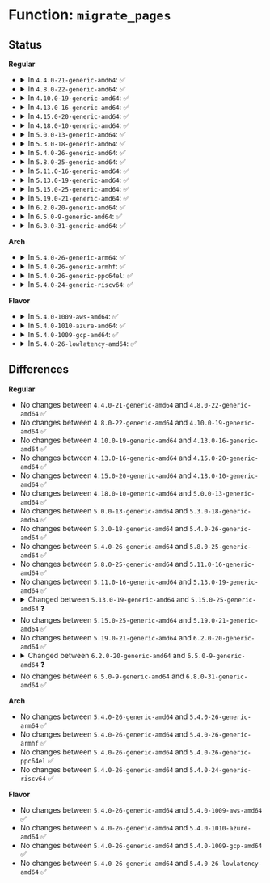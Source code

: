 # Function: <code>migrate_pages</code>

## Status
<b>Regular</b>
<ul>
<li>
<details>
<summary>In <code>4.4.0-21-generic-amd64</code>: ✅</summary>

```c
int migrate_pages(struct list_head * from, new_page_t * get_new_page, free_page_t * put_new_page, long unsigned int private, enum migrate_mode mode, int reason)
```

```json
{
  "name": "migrate_pages",
  "collision_type": "Unique Global",
  "inline_type": "No",
  "funcs": [
    {
      "addr": 18446744071580885696,
      "name": "migrate_pages",
      "external": true,
      "loc": "mm/migrate.c:1122",
      "file": "mm/migrate.c",
      "inline": "seen, unknown",
      "caller_inline": [],
      "caller_func": [
        "mm/page_alloc.c:alloc_contig_range",
        "mm/compaction.c:compact_zone",
        "mm/mempolicy.c:do_migrate_pages",
        "mm/mempolicy.c:do_mbind",
        "mm/migrate.c:SyS_move_pages",
        "mm/migrate.c:migrate_misplaced_page",
        "mm/memory-failure.c:soft_offline_page",
        "mm/memory-failure.c:soft_offline_page"
      ]
    }
  ],
  "symbols": [
    {
      "addr": 18446744071580885696,
      "name": "migrate_pages",
      "section": ".text",
      "bind": "STB_GLOBAL",
      "size": 2008
    }
  ]
}
```
</details>
</li>
<li>
<details>
<summary>In <code>4.8.0-22-generic-amd64</code>: ✅</summary>

```c
int migrate_pages(struct list_head * from, new_page_t * get_new_page, free_page_t * put_new_page, long unsigned int private, enum migrate_mode mode, int reason)
```

```json
{
  "name": "migrate_pages",
  "collision_type": "Unique Global",
  "inline_type": "No",
  "funcs": [
    {
      "addr": 18446744071581014880,
      "name": "migrate_pages",
      "external": true,
      "loc": "mm/migrate.c:1302",
      "file": "mm/migrate.c",
      "inline": "seen, unknown",
      "caller_inline": [],
      "caller_func": [
        "mm/page_alloc.c:alloc_contig_range",
        "mm/compaction.c:compact_zone",
        "mm/mempolicy.c:do_mbind",
        "mm/mempolicy.c:do_migrate_pages",
        "mm/migrate.c:migrate_misplaced_page",
        "mm/migrate.c:SyS_move_pages",
        "mm/memory-failure.c:soft_offline_page",
        "mm/memory-failure.c:soft_offline_page"
      ]
    }
  ],
  "symbols": [
    {
      "addr": 18446744071581014880,
      "name": "migrate_pages",
      "section": ".text",
      "bind": "STB_GLOBAL",
      "size": 3024
    }
  ]
}
```
</details>
</li>
<li>
<details>
<summary>In <code>4.10.0-19-generic-amd64</code>: ✅</summary>

```c
int migrate_pages(struct list_head * from, new_page_t * get_new_page, free_page_t * put_new_page, long unsigned int private, enum migrate_mode mode, int reason)
```

```json
{
  "name": "migrate_pages",
  "collision_type": "Unique Global",
  "inline_type": "No",
  "funcs": [
    {
      "addr": 18446744071581089088,
      "name": "migrate_pages",
      "external": true,
      "loc": "mm/migrate.c:1311",
      "file": "mm/migrate.c",
      "inline": "seen, unknown",
      "caller_inline": [],
      "caller_func": [
        "mm/page_alloc.c:alloc_contig_range",
        "mm/compaction.c:compact_zone",
        "mm/mempolicy.c:SYSC_mbind",
        "mm/mempolicy.c:migrate_to_node",
        "mm/migrate.c:migrate_misplaced_page",
        "mm/migrate.c:SYSC_move_pages",
        "mm/memory-failure.c:soft_offline_page",
        "mm/memory-failure.c:soft_offline_page"
      ]
    }
  ],
  "symbols": [
    {
      "addr": 18446744071581089088,
      "name": "migrate_pages",
      "section": ".text",
      "bind": "STB_GLOBAL",
      "size": 3025
    }
  ]
}
```
</details>
</li>
<li>
<details>
<summary>In <code>4.13.0-16-generic-amd64</code>: ✅</summary>

```c
int migrate_pages(struct list_head * from, new_page_t * get_new_page, free_page_t * put_new_page, long unsigned int private, enum migrate_mode mode, int reason)
```

```json
{
  "name": "migrate_pages",
  "collision_type": "Unique Global",
  "inline_type": "No",
  "funcs": [
    {
      "addr": 18446744071581136480,
      "name": "migrate_pages",
      "external": true,
      "loc": "mm/migrate.c:1299",
      "file": "mm/migrate.c",
      "inline": "seen, unknown",
      "caller_inline": [],
      "caller_func": [
        "mm/page_alloc.c:alloc_contig_range",
        "mm/compaction.c:compact_zone",
        "mm/mempolicy.c:SYSC_mbind",
        "mm/mempolicy.c:migrate_to_node",
        "mm/migrate.c:migrate_misplaced_page",
        "mm/migrate.c:SYSC_move_pages",
        "mm/memory-failure.c:soft_offline_page",
        "mm/memory-failure.c:soft_offline_page"
      ]
    }
  ],
  "symbols": [
    {
      "addr": 18446744071581136480,
      "name": "migrate_pages",
      "section": ".text",
      "bind": "STB_GLOBAL",
      "size": 2514
    }
  ]
}
```
</details>
</li>
<li>
<details>
<summary>In <code>4.15.0-20-generic-amd64</code>: ✅</summary>

```c
int migrate_pages(struct list_head * from, new_page_t * get_new_page, free_page_t * put_new_page, long unsigned int private, enum migrate_mode mode, int reason)
```

```json
{
  "name": "migrate_pages",
  "collision_type": "Unique Global",
  "inline_type": "No",
  "funcs": [
    {
      "addr": 18446744071581258128,
      "name": "migrate_pages",
      "external": true,
      "loc": "mm/migrate.c:1378",
      "file": "mm/migrate.c",
      "inline": "seen, unknown",
      "caller_inline": [],
      "caller_func": [
        "mm/page_alloc.c:alloc_contig_range",
        "mm/compaction.c:compact_zone",
        "mm/mempolicy.c:SYSC_mbind",
        "mm/mempolicy.c:migrate_to_node",
        "mm/memory_hotplug.c:__offline_pages",
        "mm/migrate.c:migrate_misplaced_page",
        "mm/migrate.c:SYSC_move_pages",
        "mm/memory-failure.c:soft_offline_page",
        "mm/memory-failure.c:soft_offline_page"
      ]
    }
  ],
  "symbols": [
    {
      "addr": 18446744071581258128,
      "name": "migrate_pages",
      "section": ".text",
      "bind": "STB_GLOBAL",
      "size": 2873
    }
  ]
}
```
</details>
</li>
<li>
<details>
<summary>In <code>4.18.0-10-generic-amd64</code>: ✅</summary>

```c
int migrate_pages(struct list_head * from, new_page_t * get_new_page, free_page_t * put_new_page, long unsigned int private, enum migrate_mode mode, int reason)
```

```json
{
  "name": "migrate_pages",
  "collision_type": "Unique Global",
  "inline_type": "No",
  "funcs": [
    {
      "addr": 18446744071581404272,
      "name": "migrate_pages",
      "external": true,
      "loc": "mm/migrate.c:1370",
      "file": "mm/migrate.c",
      "inline": "seen, unknown",
      "caller_inline": [],
      "caller_func": [
        "mm/page_alloc.c:alloc_contig_range",
        "mm/compaction.c:compact_zone",
        "mm/mempolicy.c:kernel_mbind",
        "mm/mempolicy.c:migrate_to_node",
        "mm/memory_hotplug.c:__offline_pages",
        "mm/migrate.c:migrate_misplaced_page",
        "mm/memory-failure.c:soft_offline_page",
        "mm/memory-failure.c:soft_offline_page"
      ]
    }
  ],
  "symbols": [
    {
      "addr": 18446744071581404272,
      "name": "migrate_pages",
      "section": ".text",
      "bind": "STB_GLOBAL",
      "size": 2818
    }
  ]
}
```
</details>
</li>
<li>
<details>
<summary>In <code>5.0.0-13-generic-amd64</code>: ✅</summary>

```c
int migrate_pages(struct list_head * from, new_page_t * get_new_page, free_page_t * put_new_page, long unsigned int private, enum migrate_mode mode, int reason)
```

```json
{
  "name": "migrate_pages",
  "collision_type": "Unique Global",
  "inline_type": "No",
  "funcs": [
    {
      "addr": 18446744071581487744,
      "name": "migrate_pages",
      "external": true,
      "loc": "mm/migrate.c:1403",
      "file": "mm/migrate.c",
      "inline": "seen, unknown",
      "caller_inline": [],
      "caller_func": [
        "mm/page_alloc.c:alloc_contig_range",
        "mm/compaction.c:compact_zone",
        "mm/mempolicy.c:kernel_mbind",
        "mm/mempolicy.c:migrate_to_node",
        "mm/memory_hotplug.c:__offline_pages",
        "mm/migrate.c:migrate_misplaced_page",
        "mm/memory-failure.c:soft_offline_page",
        "mm/memory-failure.c:soft_offline_page"
      ]
    }
  ],
  "symbols": [
    {
      "addr": 18446744071581487744,
      "name": "migrate_pages",
      "section": ".text",
      "bind": "STB_GLOBAL",
      "size": 2845
    }
  ]
}
```
</details>
</li>
<li>
<details>
<summary>In <code>5.3.0-18-generic-amd64</code>: ✅</summary>

```c
int migrate_pages(struct list_head * from, new_page_t * get_new_page, free_page_t * put_new_page, long unsigned int private, enum migrate_mode mode, int reason)
```

```json
{
  "name": "migrate_pages",
  "collision_type": "Unique Global",
  "inline_type": "No",
  "funcs": [
    {
      "addr": 18446744071581595888,
      "name": "migrate_pages",
      "external": true,
      "loc": "mm/migrate.c:1398",
      "file": "mm/migrate.c",
      "inline": "seen, unknown",
      "caller_inline": [],
      "caller_func": [
        "mm/compaction.c:compact_zone",
        "mm/gup.c:__gup_longterm_locked",
        "mm/page_alloc.c:alloc_contig_range",
        "mm/mempolicy.c:kernel_mbind",
        "mm/mempolicy.c:migrate_to_node",
        "mm/memory_hotplug.c:do_migrate_range",
        "mm/migrate.c:migrate_misplaced_page"
      ]
    }
  ],
  "symbols": [
    {
      "addr": 18446744071581595888,
      "name": "migrate_pages",
      "section": ".text",
      "bind": "STB_GLOBAL",
      "size": 2966
    }
  ]
}
```
</details>
</li>
<li>
<details>
<summary>In <code>5.4.0-26-generic-amd64</code>: ✅</summary>

```c
int migrate_pages(struct list_head * from, new_page_t * get_new_page, free_page_t * put_new_page, long unsigned int private, enum migrate_mode mode, int reason)
```

```json
{
  "name": "migrate_pages",
  "collision_type": "Unique Global",
  "inline_type": "No",
  "funcs": [
    {
      "addr": 18446744071581666448,
      "name": "migrate_pages",
      "external": true,
      "loc": "mm/migrate.c:1399",
      "file": "mm/migrate.c",
      "inline": "seen, unknown",
      "caller_inline": [],
      "caller_func": [
        "mm/compaction.c:compact_zone",
        "mm/gup.c:__gup_longterm_locked",
        "mm/page_alloc.c:alloc_contig_range",
        "mm/mempolicy.c:kernel_mbind",
        "mm/mempolicy.c:migrate_to_node",
        "mm/memory_hotplug.c:do_migrate_range",
        "mm/migrate.c:migrate_misplaced_page"
      ]
    }
  ],
  "symbols": [
    {
      "addr": 18446744071581666448,
      "name": "migrate_pages",
      "section": ".text",
      "bind": "STB_GLOBAL",
      "size": 2966
    }
  ]
}
```
</details>
</li>
<li>
<details>
<summary>In <code>5.8.0-25-generic-amd64</code>: ✅</summary>

```c
int migrate_pages(struct list_head * from, new_page_t * get_new_page, free_page_t * put_new_page, long unsigned int private, enum migrate_mode mode, int reason)
```

```json
{
  "name": "migrate_pages",
  "collision_type": "Unique Global",
  "inline_type": "No",
  "funcs": [
    {
      "addr": 18446744071581887968,
      "name": "migrate_pages",
      "external": true,
      "loc": "mm/migrate.c:1416",
      "file": "mm/migrate.c",
      "inline": "seen, unknown",
      "caller_inline": [],
      "caller_func": [
        "mm/compaction.c:compact_zone",
        "mm/page_alloc.c:__alloc_contig_migrate_range",
        "mm/mempolicy.c:do_mbind",
        "mm/mempolicy.c:migrate_to_node",
        "mm/migrate.c:migrate_misplaced_page"
      ]
    }
  ],
  "symbols": [
    {
      "addr": 18446744071581887968,
      "name": "migrate_pages",
      "section": ".text",
      "bind": "STB_GLOBAL",
      "size": 629
    }
  ]
}
```
</details>
</li>
<li>
<details>
<summary>In <code>5.11.0-16-generic-amd64</code>: ✅</summary>

```c
int migrate_pages(struct list_head * from, new_page_t * get_new_page, free_page_t * put_new_page, long unsigned int private, enum migrate_mode mode, int reason)
```

```json
{
  "name": "migrate_pages",
  "collision_type": "Unique Global",
  "inline_type": "No",
  "funcs": [
    {
      "addr": 18446744071581933872,
      "name": "migrate_pages",
      "external": true,
      "loc": "mm/migrate.c:1423",
      "file": "mm/migrate.c",
      "inline": "seen, unknown",
      "caller_inline": [],
      "caller_func": [
        "mm/compaction.c:compact_zone",
        "mm/page_alloc.c:__alloc_contig_migrate_range",
        "mm/mempolicy.c:do_mbind",
        "mm/mempolicy.c:migrate_to_node",
        "mm/migrate.c:migrate_misplaced_page",
        "mm/memory-failure.c:__soft_offline_page"
      ]
    }
  ],
  "symbols": [
    {
      "addr": 18446744071581933872,
      "name": "migrate_pages",
      "section": ".text",
      "bind": "STB_GLOBAL",
      "size": 1176
    }
  ]
}
```
</details>
</li>
<li>
<details>
<summary>In <code>5.13.0-19-generic-amd64</code>: ✅</summary>

```c
int migrate_pages(struct list_head * from, new_page_t * get_new_page, free_page_t * put_new_page, long unsigned int private, enum migrate_mode mode, int reason)
```

```json
{
  "name": "migrate_pages",
  "collision_type": "Unique Global",
  "inline_type": "No",
  "funcs": [
    {
      "addr": 18446744071581959296,
      "name": "migrate_pages",
      "external": true,
      "loc": "mm/migrate.c:1403",
      "file": "mm/migrate.c",
      "inline": "seen, unknown",
      "caller_inline": [],
      "caller_func": [
        "mm/compaction.c:compact_zone",
        "mm/gup.c:check_and_migrate_movable_pages",
        "mm/page_alloc.c:alloc_contig_range",
        "mm/mempolicy.c:do_mbind",
        "mm/mempolicy.c:migrate_to_node",
        "mm/migrate.c:migrate_misplaced_page",
        "mm/memory-failure.c:__soft_offline_page"
      ]
    }
  ],
  "symbols": [
    {
      "addr": 18446744071581959296,
      "name": "migrate_pages",
      "section": ".text",
      "bind": "STB_GLOBAL",
      "size": 1258
    }
  ]
}
```
</details>
</li>
<li>
<details>
<summary>In <code>5.15.0-25-generic-amd64</code>: ✅</summary>

```c
int migrate_pages(struct list_head * from, new_page_t * get_new_page, free_page_t * put_new_page, long unsigned int private, enum migrate_mode mode, int reason, unsigned int * ret_succeeded)
```

```json
{
  "name": "migrate_pages",
  "collision_type": "Unique Global",
  "inline_type": "No",
  "funcs": [
    {
      "addr": 18446744071582264112,
      "name": "migrate_pages",
      "external": true,
      "loc": "mm/migrate.c:1442",
      "file": "mm/migrate.c",
      "inline": "seen, unknown",
      "caller_inline": [],
      "caller_func": [
        "mm/vmscan.c:shrink_page_list",
        "mm/compaction.c:compact_zone",
        "mm/gup.c:check_and_migrate_movable_pages",
        "mm/page_alloc.c:alloc_contig_range",
        "mm/mempolicy.c:do_mbind",
        "mm/mempolicy.c:migrate_to_node",
        "mm/migrate.c:migrate_misplaced_page",
        "mm/memory-failure.c:__soft_offline_page"
      ]
    }
  ],
  "symbols": [
    {
      "addr": 18446744071582264112,
      "name": "migrate_pages",
      "section": ".text",
      "bind": "STB_GLOBAL",
      "size": 1246
    }
  ]
}
```
</details>
</li>
<li>
<details>
<summary>In <code>5.19.0-21-generic-amd64</code>: ✅</summary>

```c
int migrate_pages(struct list_head * from, new_page_t * get_new_page, free_page_t * put_new_page, long unsigned int private, enum migrate_mode mode, int reason, unsigned int * ret_succeeded)
```

```json
{
  "name": "migrate_pages",
  "collision_type": "Unique Global",
  "inline_type": "No",
  "funcs": [
    {
      "addr": 18446744071582732368,
      "name": "migrate_pages",
      "external": true,
      "loc": "mm/migrate.c:1358",
      "file": "mm/migrate.c",
      "inline": "seen, unknown",
      "caller_inline": [],
      "caller_func": [
        "mm/vmscan.c:shrink_page_list",
        "mm/compaction.c:compact_zone",
        "mm/gup.c:check_and_migrate_movable_pages",
        "mm/page_alloc.c:__alloc_contig_migrate_range",
        "mm/mempolicy.c:do_mbind",
        "mm/mempolicy.c:migrate_to_node",
        "mm/migrate.c:migrate_misplaced_page",
        "mm/memory-failure.c:__soft_offline_page"
      ]
    }
  ],
  "symbols": [
    {
      "addr": 18446744071582732368,
      "name": "migrate_pages",
      "section": ".text",
      "bind": "STB_GLOBAL",
      "size": 1871
    }
  ]
}
```
</details>
</li>
<li>
<details>
<summary>In <code>6.2.0-20-generic-amd64</code>: ✅</summary>

```c
int migrate_pages(struct list_head * from, new_page_t * get_new_page, free_page_t * put_new_page, long unsigned int private, enum migrate_mode mode, int reason, unsigned int * ret_succeeded)
```

```json
{
  "name": "migrate_pages",
  "collision_type": "Unique Global",
  "inline_type": "No",
  "funcs": [
    {
      "addr": 18446744071583256832,
      "name": "migrate_pages",
      "external": true,
      "loc": "mm/migrate.c:1427",
      "file": "mm/migrate.c",
      "inline": "seen, unknown",
      "caller_inline": [],
      "caller_func": [
        "mm/vmscan.c:demote_folio_list",
        "mm/compaction.c:compact_zone",
        "mm/gup.c:check_and_migrate_movable_pages",
        "mm/page_alloc.c:__alloc_contig_migrate_range",
        "mm/mempolicy.c:do_mbind",
        "mm/mempolicy.c:migrate_to_node",
        "mm/migrate.c:migrate_misplaced_page",
        "mm/memory-failure.c:soft_offline_in_use_page"
      ]
    }
  ],
  "symbols": [
    {
      "addr": 18446744071583256832,
      "name": "migrate_pages",
      "section": ".text",
      "bind": "STB_GLOBAL",
      "size": 1906
    }
  ]
}
```
</details>
</li>
<li>
<details>
<summary>In <code>6.5.0-9-generic-amd64</code>: ✅</summary>

```c
int migrate_pages(struct list_head * from, new_folio_t * get_new_folio, free_folio_t * put_new_folio, long unsigned int private, enum migrate_mode mode, int reason, unsigned int * ret_succeeded)
```

```json
{
  "name": "migrate_pages",
  "collision_type": "Unique Global",
  "inline_type": "No",
  "funcs": [
    {
      "addr": 18446744071583477888,
      "name": "migrate_pages",
      "external": true,
      "loc": "mm/migrate.c:1883",
      "file": "mm/migrate.c",
      "inline": "seen, unknown",
      "caller_inline": [],
      "caller_func": [
        "mm/vmscan.c:demote_folio_list",
        "mm/compaction.c:compact_zone",
        "mm/gup.c:migrate_longterm_unpinnable_pages",
        "mm/page_alloc.c:__alloc_contig_migrate_range",
        "mm/memory_hotplug.c:do_migrate_range",
        "mm/mempolicy.c:do_mbind",
        "mm/mempolicy.c:migrate_to_node",
        "mm/migrate.c:migrate_misplaced_page",
        "mm/memory-failure.c:soft_offline_in_use_page"
      ]
    }
  ],
  "symbols": [
    {
      "addr": 18446744071583477888,
      "name": "migrate_pages",
      "section": ".text",
      "bind": "STB_GLOBAL",
      "size": 1291
    }
  ]
}
```
</details>
</li>
<li>
<details>
<summary>In <code>6.8.0-31-generic-amd64</code>: ✅</summary>

```c
int migrate_pages(struct list_head * from, new_folio_t * get_new_folio, free_folio_t * put_new_folio, long unsigned int private, enum migrate_mode mode, int reason, unsigned int * ret_succeeded)
```

```json
{
  "name": "migrate_pages",
  "collision_type": "Unique Global",
  "inline_type": "No",
  "funcs": [
    {
      "addr": 18446744071583670368,
      "name": "migrate_pages",
      "external": true,
      "loc": "mm/migrate.c:1906",
      "file": "mm/migrate.c",
      "inline": "seen, unknown",
      "caller_inline": [],
      "caller_func": [
        "mm/vmscan.c:demote_folio_list",
        "mm/compaction.c:compact_zone",
        "mm/gup.c:check_and_migrate_movable_pages",
        "mm/page_alloc.c:__alloc_contig_migrate_range",
        "mm/memory_hotplug.c:do_migrate_range",
        "mm/mempolicy.c:do_mbind",
        "mm/mempolicy.c:migrate_to_node",
        "mm/migrate.c:migrate_misplaced_folio",
        "mm/migrate.c:move_pages_and_store_status",
        "mm/memory-failure.c:soft_offline_in_use_page"
      ]
    }
  ],
  "symbols": [
    {
      "addr": 18446744071583670368,
      "name": "migrate_pages",
      "section": ".text",
      "bind": "STB_GLOBAL",
      "size": 1227
    }
  ]
}
```
</details>
</li>
</ul>
<b>Arch</b>
<ul>
<li>
<details>
<summary>In <code>5.4.0-26-generic-arm64</code>: ✅</summary>

```c
int migrate_pages(struct list_head * from, new_page_t * get_new_page, free_page_t * put_new_page, long unsigned int private, enum migrate_mode mode, int reason)
```

```json
{
  "name": "migrate_pages",
  "collision_type": "Unique Global",
  "inline_type": "No",
  "funcs": [
    {
      "addr": 18446603336493109616,
      "name": "migrate_pages",
      "external": true,
      "loc": "mm/migrate.c:1399",
      "file": "mm/migrate.c",
      "inline": "seen, unknown",
      "caller_inline": [],
      "caller_func": [
        "mm/compaction.c:compact_zone",
        "mm/gup.c:__gup_longterm_locked",
        "mm/page_alloc.c:alloc_contig_range",
        "mm/mempolicy.c:kernel_mbind",
        "mm/migrate.c:migrate_misplaced_page",
        "mm/memory-failure.c:soft_offline_page",
        "mm/memory-failure.c:soft_offline_page"
      ]
    }
  ],
  "symbols": [
    {
      "addr": 18446603336493109616,
      "name": "migrate_pages",
      "section": ".text",
      "bind": "STB_GLOBAL",
      "size": 3260
    }
  ]
}
```
</details>
</li>
<li>
<details>
<summary>In <code>5.4.0-26-generic-armhf</code>: ✅</summary>

```c
int migrate_pages(struct list_head * from, new_page_t * get_new_page, free_page_t * put_new_page, long unsigned int private, enum migrate_mode mode, int reason)
```

```json
{
  "name": "migrate_pages",
  "collision_type": "Unique Global",
  "inline_type": "No",
  "funcs": [
    {
      "addr": 3226806164,
      "name": "migrate_pages",
      "external": true,
      "loc": "mm/migrate.c:1399",
      "file": "mm/migrate.c",
      "inline": "seen, unknown",
      "caller_inline": [],
      "caller_func": [
        "mm/compaction.c:compact_zone",
        "mm/gup.c:__gup_longterm_locked",
        "mm/page_alloc.c:alloc_contig_range"
      ]
    }
  ],
  "symbols": [
    {
      "addr": 3226806164,
      "name": "migrate_pages",
      "section": ".text",
      "bind": "STB_GLOBAL",
      "size": 2400
    }
  ]
}
```
</details>
</li>
<li>
<details>
<summary>In <code>5.4.0-26-generic-ppc64el</code>: ✅</summary>

```c
int migrate_pages(struct list_head * from, new_page_t * get_new_page, free_page_t * put_new_page, long unsigned int private, enum migrate_mode mode, int reason)
```

```json
{
  "name": "migrate_pages",
  "collision_type": "Unique Global",
  "inline_type": "No",
  "funcs": [
    {
      "addr": 13835058055286584288,
      "name": "migrate_pages",
      "external": true,
      "loc": "mm/migrate.c:1399",
      "file": "mm/migrate.c",
      "inline": "seen, unknown",
      "caller_inline": [],
      "caller_func": [
        "mm/compaction.c:compact_zone",
        "mm/gup.c:__gup_longterm_locked",
        "mm/page_alloc.c:alloc_contig_range",
        "mm/mempolicy.c:do_mbind",
        "mm/mempolicy.c:migrate_to_node",
        "mm/memory_hotplug.c:do_migrate_range",
        "mm/migrate.c:migrate_misplaced_page"
      ]
    }
  ],
  "symbols": [
    {
      "addr": 13835058055286584288,
      "name": "migrate_pages",
      "section": ".text",
      "bind": "STB_GLOBAL",
      "size": 4800
    }
  ]
}
```
</details>
</li>
<li>
<details>
<summary>In <code>5.4.0-24-generic-riscv64</code>: ✅</summary>

```c
int migrate_pages(struct list_head * from, new_page_t * get_new_page, free_page_t * put_new_page, long unsigned int private, enum migrate_mode mode, int reason)
```

```json
{
  "name": "migrate_pages",
  "collision_type": "Unique Global",
  "inline_type": "No",
  "funcs": [
    {
      "addr": 18446743936272956034,
      "name": "migrate_pages",
      "external": true,
      "loc": "mm/migrate.c:1399",
      "file": "mm/migrate.c",
      "inline": "seen, unknown",
      "caller_inline": [],
      "caller_func": [
        "mm/compaction.c:compact_zone",
        "mm/gup.c:__gup_longterm_locked",
        "mm/page_alloc.c:alloc_contig_range"
      ]
    }
  ],
  "symbols": [
    {
      "addr": 18446743936272956034,
      "name": "migrate_pages",
      "section": ".text",
      "bind": "STB_GLOBAL",
      "size": 2070
    }
  ]
}
```
</details>
</li>
</ul>
<b>Flavor</b>
<ul>
<li>
<details>
<summary>In <code>5.4.0-1009-aws-amd64</code>: ✅</summary>

```c
int migrate_pages(struct list_head * from, new_page_t * get_new_page, free_page_t * put_new_page, long unsigned int private, enum migrate_mode mode, int reason)
```

```json
{
  "name": "migrate_pages",
  "collision_type": "Unique Global",
  "inline_type": "No",
  "funcs": [
    {
      "addr": 18446744071581635184,
      "name": "migrate_pages",
      "external": true,
      "loc": "mm/migrate.c:1399",
      "file": "mm/migrate.c",
      "inline": "seen, unknown",
      "caller_inline": [],
      "caller_func": [
        "mm/compaction.c:compact_zone",
        "mm/gup.c:__gup_longterm_locked",
        "mm/page_alloc.c:alloc_contig_range",
        "mm/mempolicy.c:kernel_mbind",
        "mm/mempolicy.c:migrate_to_node",
        "mm/memory_hotplug.c:do_migrate_range",
        "mm/migrate.c:migrate_misplaced_page"
      ]
    }
  ],
  "symbols": [
    {
      "addr": 18446744071581635184,
      "name": "migrate_pages",
      "section": ".text",
      "bind": "STB_GLOBAL",
      "size": 2966
    }
  ]
}
```
</details>
</li>
<li>
<details>
<summary>In <code>5.4.0-1010-azure-amd64</code>: ✅</summary>

```c
int migrate_pages(struct list_head * from, new_page_t * get_new_page, free_page_t * put_new_page, long unsigned int private, enum migrate_mode mode, int reason)
```

```json
{
  "name": "migrate_pages",
  "collision_type": "Unique Global",
  "inline_type": "No",
  "funcs": [
    {
      "addr": 18446744071581576144,
      "name": "migrate_pages",
      "external": true,
      "loc": "mm/migrate.c:1399",
      "file": "mm/migrate.c",
      "inline": "seen, unknown",
      "caller_inline": [],
      "caller_func": [
        "mm/compaction.c:compact_zone",
        "mm/gup.c:__gup_longterm_locked",
        "mm/page_alloc.c:alloc_contig_range",
        "mm/mempolicy.c:kernel_mbind",
        "mm/mempolicy.c:migrate_to_node",
        "mm/memory_hotplug.c:do_migrate_range",
        "mm/migrate.c:migrate_misplaced_page"
      ]
    }
  ],
  "symbols": [
    {
      "addr": 18446744071581576144,
      "name": "migrate_pages",
      "section": ".text",
      "bind": "STB_GLOBAL",
      "size": 2966
    }
  ]
}
```
</details>
</li>
<li>
<details>
<summary>In <code>5.4.0-1009-gcp-amd64</code>: ✅</summary>

```c
int migrate_pages(struct list_head * from, new_page_t * get_new_page, free_page_t * put_new_page, long unsigned int private, enum migrate_mode mode, int reason)
```

```json
{
  "name": "migrate_pages",
  "collision_type": "Unique Global",
  "inline_type": "No",
  "funcs": [
    {
      "addr": 18446744071581626496,
      "name": "migrate_pages",
      "external": true,
      "loc": "mm/migrate.c:1399",
      "file": "mm/migrate.c",
      "inline": "seen, unknown",
      "caller_inline": [],
      "caller_func": [
        "mm/compaction.c:compact_zone",
        "mm/gup.c:__gup_longterm_locked",
        "mm/page_alloc.c:alloc_contig_range",
        "mm/mempolicy.c:kernel_mbind",
        "mm/mempolicy.c:migrate_to_node",
        "mm/memory_hotplug.c:do_migrate_range",
        "mm/migrate.c:migrate_misplaced_page"
      ]
    }
  ],
  "symbols": [
    {
      "addr": 18446744071581626496,
      "name": "migrate_pages",
      "section": ".text",
      "bind": "STB_GLOBAL",
      "size": 2966
    }
  ]
}
```
</details>
</li>
<li>
<details>
<summary>In <code>5.4.0-26-lowlatency-amd64</code>: ✅</summary>

```c
int migrate_pages(struct list_head * from, new_page_t * get_new_page, free_page_t * put_new_page, long unsigned int private, enum migrate_mode mode, int reason)
```

```json
{
  "name": "migrate_pages",
  "collision_type": "Unique Global",
  "inline_type": "No",
  "funcs": [
    {
      "addr": 18446744071581692816,
      "name": "migrate_pages",
      "external": true,
      "loc": "mm/migrate.c:1399",
      "file": "mm/migrate.c",
      "inline": "seen, unknown",
      "caller_inline": [],
      "caller_func": [
        "mm/compaction.c:compact_zone",
        "mm/gup.c:__gup_longterm_locked",
        "mm/page_alloc.c:alloc_contig_range",
        "mm/mempolicy.c:kernel_mbind",
        "mm/mempolicy.c:migrate_to_node",
        "mm/memory_hotplug.c:do_migrate_range",
        "mm/migrate.c:migrate_misplaced_page"
      ]
    }
  ],
  "symbols": [
    {
      "addr": 18446744071581692816,
      "name": "migrate_pages",
      "section": ".text",
      "bind": "STB_GLOBAL",
      "size": 2957
    }
  ]
}
```
</details>
</li>
</ul>

## Differences
<b>Regular</b>
<ul>
<li>
No changes between <code>4.4.0-21-generic-amd64</code> and <code>4.8.0-22-generic-amd64</code> ✅
</li>
<li>
No changes between <code>4.8.0-22-generic-amd64</code> and <code>4.10.0-19-generic-amd64</code> ✅
</li>
<li>
No changes between <code>4.10.0-19-generic-amd64</code> and <code>4.13.0-16-generic-amd64</code> ✅
</li>
<li>
No changes between <code>4.13.0-16-generic-amd64</code> and <code>4.15.0-20-generic-amd64</code> ✅
</li>
<li>
No changes between <code>4.15.0-20-generic-amd64</code> and <code>4.18.0-10-generic-amd64</code> ✅
</li>
<li>
No changes between <code>4.18.0-10-generic-amd64</code> and <code>5.0.0-13-generic-amd64</code> ✅
</li>
<li>
No changes between <code>5.0.0-13-generic-amd64</code> and <code>5.3.0-18-generic-amd64</code> ✅
</li>
<li>
No changes between <code>5.3.0-18-generic-amd64</code> and <code>5.4.0-26-generic-amd64</code> ✅
</li>
<li>
No changes between <code>5.4.0-26-generic-amd64</code> and <code>5.8.0-25-generic-amd64</code> ✅
</li>
<li>
No changes between <code>5.8.0-25-generic-amd64</code> and <code>5.11.0-16-generic-amd64</code> ✅
</li>
<li>
No changes between <code>5.11.0-16-generic-amd64</code> and <code>5.13.0-19-generic-amd64</code> ✅
</li>
<li>
<details>
<summary>Changed between <code>5.13.0-19-generic-amd64</code> and <code>5.15.0-25-generic-amd64</code> ❓</summary>
<ul>
<li>
<b>Param added. </b>
<code>unsigned int * ret_succeeded</code>
</li>
</ul>
</details>
</li>
<li>
No changes between <code>5.15.0-25-generic-amd64</code> and <code>5.19.0-21-generic-amd64</code> ✅
</li>
<li>
No changes between <code>5.19.0-21-generic-amd64</code> and <code>6.2.0-20-generic-amd64</code> ✅
</li>
<li>
<details>
<summary>Changed between <code>6.2.0-20-generic-amd64</code> and <code>6.5.0-9-generic-amd64</code> ❓</summary>
<ul>
<li>
<b>Param added. </b>
<code>new_folio_t * get_new_folio</code>
</li>
<li>
<b>Param added. </b>
<code>free_folio_t * put_new_folio</code>
</li>
<li>
<b>Param removed. </b>
<code>new_page_t * get_new_page</code>
</li>
<li>
<b>Param removed. </b>
<code>free_page_t * put_new_page</code>
</li>
</ul>
</details>
</li>
<li>
No changes between <code>6.5.0-9-generic-amd64</code> and <code>6.8.0-31-generic-amd64</code> ✅
</li>
</ul>
<b>Arch</b>
<ul>
<li>
No changes between <code>5.4.0-26-generic-amd64</code> and <code>5.4.0-26-generic-arm64</code> ✅
</li>
<li>
No changes between <code>5.4.0-26-generic-amd64</code> and <code>5.4.0-26-generic-armhf</code> ✅
</li>
<li>
No changes between <code>5.4.0-26-generic-amd64</code> and <code>5.4.0-26-generic-ppc64el</code> ✅
</li>
<li>
No changes between <code>5.4.0-26-generic-amd64</code> and <code>5.4.0-24-generic-riscv64</code> ✅
</li>
</ul>
<b>Flavor</b>
<ul>
<li>
No changes between <code>5.4.0-26-generic-amd64</code> and <code>5.4.0-1009-aws-amd64</code> ✅
</li>
<li>
No changes between <code>5.4.0-26-generic-amd64</code> and <code>5.4.0-1010-azure-amd64</code> ✅
</li>
<li>
No changes between <code>5.4.0-26-generic-amd64</code> and <code>5.4.0-1009-gcp-amd64</code> ✅
</li>
<li>
No changes between <code>5.4.0-26-generic-amd64</code> and <code>5.4.0-26-lowlatency-amd64</code> ✅
</li>
</ul>

